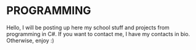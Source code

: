 # PROGRAMMING
Hello, I will be posting up here my school stuff and projects from programming in C#.
If you want to contact me, I have my contacts in bio.
Otherwise, enjoy :)
